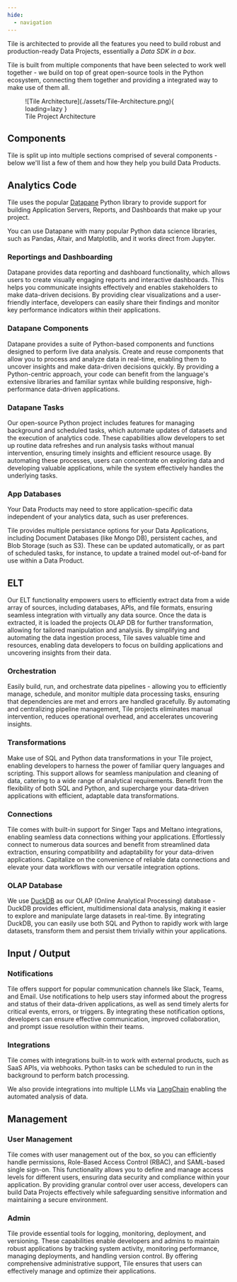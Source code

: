 ```yaml
---
hide:
  - navigation
---
```


Tile is architected to provide all the features you need to build robust and production-ready Data Projects, essentially a _Data SDK in a box_.

Tile is built from multiple components that have been selected to work well together - we build on top of great open-source tools in the Python ecosystem, connecting them together and providing a integrated way to make use of them all.

<figure markdown>
  ![Tile Architecture](./assets/Tile-Architecture.png){ loading=lazy }
  <figcaption>Tile Project Architecture</figcaption>
</figure>

## Components

Tile is split up into multiple sections comprised of several components - below we'll list a few of them and how they help you build Data Products.

## Analytics Code

Tile uses the popular [Datapane](https://github.com/datapane/datapane) Python library to provide support for building Application Servers, Reports, and Dashboards that make up your project.

You can use Datapane with many popular Python data science libraries, such as Pandas, Altair, and Matplotlib, and it works direct from Jupyter.

### Reportings and Dashboarding

Datapane provides data reporting and dashboard functionality, which allows users to create visually engaging reports and interactive dashboards. This helps you communicate insights effectively and enables stakeholders to make data-driven decisions. By providing clear visualizations and a user-friendly interface, developers can easily share their findings and monitor key performance indicators within their applications.

### Datapane Components

Datapane provides a suite of Python-based components and functions designed to perform live data analysis. Create and reuse components that allow you to process and analyze data in real-time, enabling them to uncover insights and make data-driven decisions quickly. By providing a Python-centric approach, your code can benefit from the language's extensive libraries and familiar syntax while building responsive, high-performance data-driven applications.

### Datapane Tasks

Our open-source Python project includes features for managing background and scheduled tasks, which automate updates of datasets and the execution of analytics code. These capabilities allow developers to set up routine data refreshes and run analysis tasks without manual intervention, ensuring timely insights and efficient resource usage. By automating these processes, users can concentrate on exploring data and developing valuable applications, while the system effectively handles the underlying tasks.

### App Databases

Your Data Products may need to store application-specific data independent of your analytics data, such as user preferences.

Tile provides multiple persistance options for your Data Applications, including Document Databases (like Mongo DB), persistent caches, and Blob Storage (such as S3). These can be updated automatically, or as part of scheduled tasks, for instance, to update a trained model out-of-band for use within a Data Product.

## ELT

Our ELT functionality empowers users to efficiently extract data from a wide array of sources, including databases, APIs, and file formats, ensuring seamless integration with virtually any data source. Once the data is extracted, it is loaded the projects OLAP DB for further transformation, allowing for tailored manipulation and analysis. By simplifying and automating the data ingestion process, Tile saves valuable time and resources, enabling data developers to focus on building applications and uncovering insights from their data. 

### Orchestration

Easily build, run, and orchestrate data pipelines - allowing you to efficiently manage, schedule, and monitor multiple data processing tasks, ensuring that dependencies are met and errors are handled gracefully. By automating and centralizing pipeline management, Tile projects eliminates manual intervention, reduces operational overhead, and accelerates uncovering insights. 

### Transformations

Make use of SQL and Python data transformations in your Tile project, enabling developers to harness the power of familiar query languages and scripting. This support allows for seamless manipulation and cleaning of data, catering to a wide range of analytical requirements. Benefit from the flexibility of both SQL and Python, and supercharge your data-driven applications with efficient, adaptable data transformations.

### Connections

Tile comes with built-in support for Singer Taps and Meltano integrations, enabling seamless data connections withing your applications. Effortlessly connect to numerous data sources and benefit from streamlined data extraction, ensuring compatibility and adaptability for your data-driven applications. Capitalize on the convenience of reliable data connections and elevate your data workflows with our versatile integration options.

### OLAP Database

We use [DuckDB](https://duckdb.org/) as our OLAP (Online Analytical Processing) database - DuckDB provides efficient, multidimensional data analysis, making it easier to explore and manipulate large datasets in real-time. By integrating DuckDB, you can easily use both SQL and Python to rapidly work with large datasets, transform them and persist them trivially within your applications.

## Input / Output

### Notifications

Tile offers support for popular communication channels like Slack, Teams, and Email. Use notifications to help users stay informed about the progress and status of their data-driven applications, as well as send timely alerts for critical events, errors, or triggers. By integrating these notification options, developers can ensure effective communication, improved collaboration, and prompt issue resolution within their teams.

### Integrations

Tile comes with integrations built-in to work with external products, such as SaaS APIs, via webhooks. Python tasks can be scheduled to run in the background to perform batch processing.

We also provide integrations into multiple LLMs via [LangChain](https://python.langchain.com/) enabling the automated analysis of data.

## Management

### User Management

Tile comes with user management out of the box, so you can efficiently handle permissions, Role-Based Access Control (RBAC), and SAML-based single sign-on. This functionality allows you to define and manage access levels for different users, ensuring data security and compliance within your application. By providing granular control over user access, developers can build Data Projects effectively while safeguarding sensitive information and maintaining a secure environment.

### Admin

Tile provide essential tools for logging, monitoring, deployment, and versioning. These capabilities enable developers and admins to maintain robust applications by tracking system activity, monitoring performance, managing deployments, and handling version control. By offering comprehensive administrative support, Tile ensures that users can effectively manage and optimize their applications.
